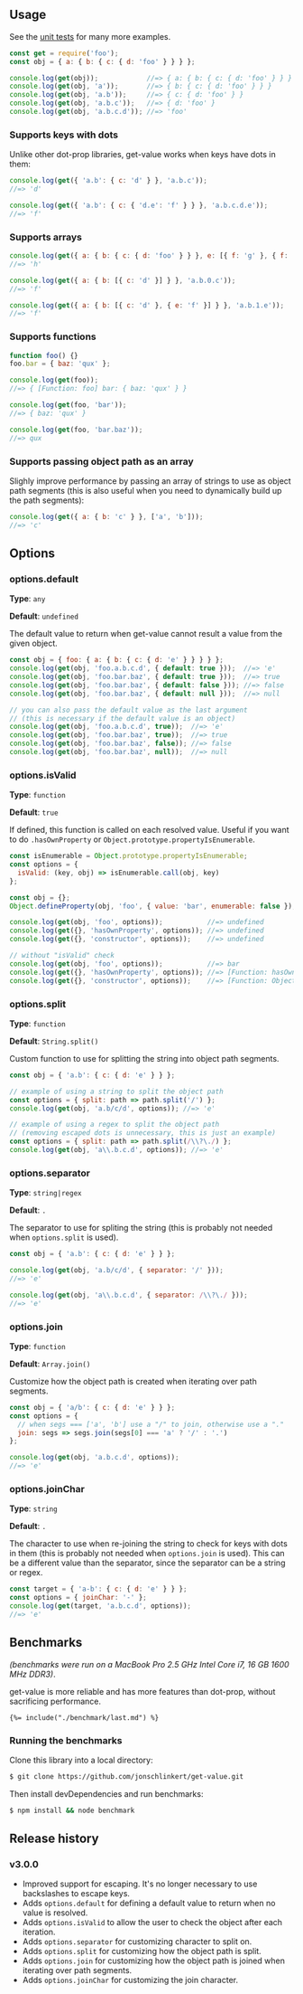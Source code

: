 ## Usage

See the [unit tests](test/test.js) for many more examples.

```js
const get = require('foo');
const obj = { a: { b: { c: { d: 'foo' } } } };

console.log(get(obj));            //=> { a: { b: { c: { d: 'foo' } } } };
console.log(get(obj, 'a'));       //=> { b: { c: { d: 'foo' } } }
console.log(get(obj, 'a.b'));     //=> { c: { d: 'foo' } }
console.log(get(obj, 'a.b.c'));   //=> { d: 'foo' }
console.log(get(obj, 'a.b.c.d')); //=> 'foo'
```


### Supports keys with dots

Unlike other dot-prop libraries, get-value works when keys have dots in them:

```js
console.log(get({ 'a.b': { c: 'd' } }, 'a.b.c'));
//=> 'd'

console.log(get({ 'a.b': { c: { 'd.e': 'f' } } }, 'a.b.c.d.e'));
//=> 'f'
```

### Supports arrays


```js
console.log(get({ a: { b: { c: { d: 'foo' } } }, e: [{ f: 'g' }, { f: 'h' }] }, 'e.1.f'));   
//=> 'h'

console.log(get({ a: { b: [{ c: 'd' }] } }, 'a.b.0.c')); 
//=> 'f'

console.log(get({ a: { b: [{ c: 'd' }, { e: 'f' }] } }, 'a.b.1.e'));
//=> 'f'
```

### Supports functions


```js
function foo() {}
foo.bar = { baz: 'qux' };

console.log(get(foo));            
//=> { [Function: foo] bar: { baz: 'qux' } }

console.log(get(foo, 'bar'));     
//=> { baz: 'qux' }

console.log(get(foo, 'bar.baz')); 
//=> qux
```

### Supports passing object path as an array

Slighly improve performance by passing an array of strings to use as object path segments (this is also useful when you need to dynamically build up the path segments):

```js
console.log(get({ a: { b: 'c' } }, ['a', 'b']));
//=> 'c'
```

## Options

### options.default

**Type**: `any`

**Default**: `undefined`

The default value to return when get-value cannot result a value from the given object.

```js
const obj = { foo: { a: { b: { c: { d: 'e' } } } } };
console.log(get(obj, 'foo.a.b.c.d', { default: true }));  //=> 'e'
console.log(get(obj, 'foo.bar.baz', { default: true }));  //=> true
console.log(get(obj, 'foo.bar.baz', { default: false })); //=> false
console.log(get(obj, 'foo.bar.baz', { default: null }));  //=> null

// you can also pass the default value as the last argument
// (this is necessary if the default value is an object)
console.log(get(obj, 'foo.a.b.c.d', true));  //=> 'e'
console.log(get(obj, 'foo.bar.baz', true));  //=> true
console.log(get(obj, 'foo.bar.baz', false)); //=> false
console.log(get(obj, 'foo.bar.baz', null));  //=> null
```


### options.isValid

**Type**: `function`

**Default**: `true`

If defined, this function is called on each resolved value. Useful if you want to do `.hasOwnProperty` or `Object.prototype.propertyIsEnumerable`.


```js
const isEnumerable = Object.prototype.propertyIsEnumerable;
const options = {
  isValid: (key, obj) => isEnumerable.call(obj, key)
};

const obj = {};
Object.defineProperty(obj, 'foo', { value: 'bar', enumerable: false });

console.log(get(obj, 'foo', options));           //=> undefined
console.log(get({}, 'hasOwnProperty', options)); //=> undefined
console.log(get({}, 'constructor', options));    //=> undefined

// without "isValid" check
console.log(get(obj, 'foo', options));           //=> bar
console.log(get({}, 'hasOwnProperty', options)); //=> [Function: hasOwnProperty]
console.log(get({}, 'constructor', options));    //=> [Function: Object]
```


### options.split

**Type**: `function`

**Default**: `String.split()`

Custom function to use for splitting the string into object path segments. 

```js
const obj = { 'a.b': { c: { d: 'e' } } };

// example of using a string to split the object path
const options = { split: path => path.split('/') };
console.log(get(obj, 'a.b/c/d', options)); //=> 'e'

// example of using a regex to split the object path
// (removing escaped dots is unnecessary, this is just an example)
const options = { split: path => path.split(/\\?\./) };
console.log(get(obj, 'a\\.b.c.d', options)); //=> 'e'
```


### options.separator

**Type**: `string|regex`

**Default**: `.`

The separator to use for spliting the string (this is probably not needed when `options.split` is used).

```js
const obj = { 'a.b': { c: { d: 'e' } } };

console.log(get(obj, 'a.b/c/d', { separator: '/' }));       
//=> 'e'

console.log(get(obj, 'a\\.b.c.d', { separator: /\\?\./ })); 
//=> 'e'
```


### options.join

**Type**: `function`

**Default**: `Array.join()`

Customize how the object path is created when iterating over path segments. 

```js
const obj = { 'a/b': { c: { d: 'e' } } };
const options = {
  // when segs === ['a', 'b'] use a "/" to join, otherwise use a "."
  join: segs => segs.join(segs[0] === 'a' ? '/' : '.')
};

console.log(get(obj, 'a.b.c.d', options));
//=> 'e'
```


### options.joinChar

**Type**: `string`

**Default**: `.`

The character to use when re-joining the string to check for keys with dots in them (this is probably not needed when `options.join` is used). This can be a different value than the separator, since the separator can be a string or regex.

```js
const target = { 'a-b': { c: { d: 'e' } } };
const options = { joinChar: '-' };
console.log(get(target, 'a.b.c.d', options)); 
//=> 'e'
```


## Benchmarks

_(benchmarks were run on a MacBook Pro 2.5 GHz Intel Core i7, 16 GB 1600 MHz DDR3)_.

get-value is more reliable and has more features than dot-prop, without sacrificing performance.

```
{%= include("./benchmark/last.md") %}
```


### Running the benchmarks

Clone this library into a local directory:

```sh
$ git clone https://github.com/jonschlinkert/get-value.git
```

Then install devDependencies and run benchmarks:

```sh
$ npm install && node benchmark
```


## Release history

### v3.0.0

- Improved support for escaping. It's no longer necessary to use backslashes to escape keys.
- Adds `options.default` for defining a default value to return when no value is resolved.
- Adds `options.isValid` to allow the user to check the object after each iteration.
- Adds `options.separator` for customizing character to split on.
- Adds `options.split` for customizing how the object path is split.
- Adds `options.join` for customizing how the object path is joined when iterating over path segments.
- Adds `options.joinChar` for customizing the join character.

